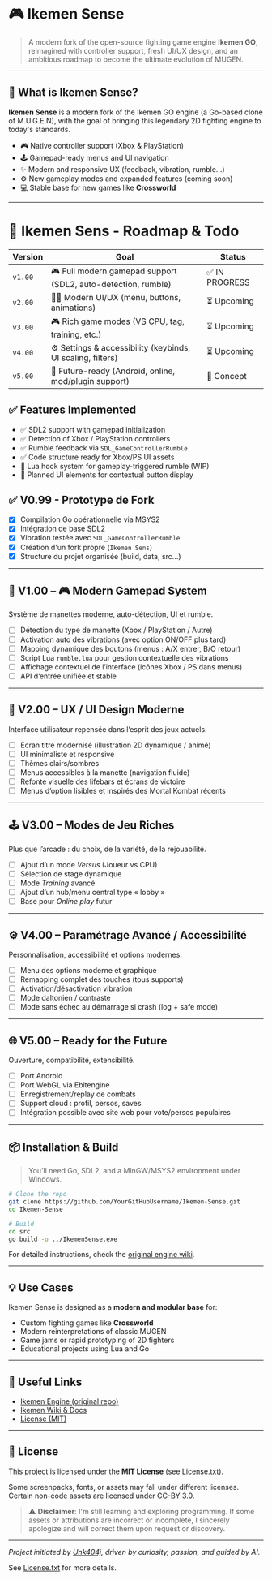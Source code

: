 # 🎮 Ikemen Sense

> A modern fork of the open-source fighting game engine **Ikemen GO**, reimagined with controller support, fresh UI/UX design, and an ambitious roadmap to become the ultimate evolution of MUGEN.

---

## 📌 What is Ikemen Sense?

**Ikemen Sense** is a modern fork of the Ikemen GO engine (a Go-based clone of M.U.G.E.N), with the goal of bringing this legendary 2D fighting engine to today's standards.

- 🎮 Native controller support (Xbox & PlayStation)
- 🕹️ Gamepad-ready menus and UI navigation
- ✨ Modern and responsive UX (feedback, vibration, rumble...)
- ⚙️ New gameplay modes and expanded features (coming soon)
- 💻 Stable base for new games like **Crossworld**

---

# 🧭 Ikemen Sens - Roadmap & Todo

| Version | Goal | Status |
|---------|------|--------|
| `v1.00` | 🎮 Full modern gamepad support (SDL2, auto-detection, rumble) | ✅ IN PROGRESS |
| `v2.00` | 🧑‍🎨 Modern UI/UX (menu, buttons, animations) | ⏳ Upcoming |
| `v3.00` | 🎮 Rich game modes (VS CPU, tag, training, etc.) | ⏳ Upcoming |
| `v4.00` | ⚙️ Settings & accessibility (keybinds, UI scaling, filters) | ⏳ Upcoming |
| `v5.00` | 🚀 Future-ready (Android, online, mod/plugin support) | 🔮 Concept |

## ✅ Features Implemented

- ✅ SDL2 support with gamepad initialization
- ✅ Detection of Xbox / PlayStation controllers
- ✅ Rumble feedback via `SDL_GameControllerRumble`
- ✅ Code structure ready for Xbox/PS UI assets
- 🧪 Lua hook system for gameplay-triggered rumble (WIP)
- 🧪 Planned UI elements for contextual button display


## ✅ V0.99 - Prototype de Fork

- [x] Compilation Go opérationnelle via MSYS2
- [x] Intégration de base SDL2
- [x] Vibration testée avec `SDL_GameControllerRumble`
- [x] Création d'un fork propre (`Ikemen Sens`)
- [x] Structure du projet organisée (build, data, src...)

---

## 🚀 V1.00 – 🎮 Modern Gamepad System

Système de manettes moderne, auto-détection, UI et rumble.

- [ ] Détection du type de manette (Xbox / PlayStation / Autre)
- [ ] Activation auto des vibrations (avec option ON/OFF plus tard)
- [ ] Mapping dynamique des boutons (menus : A/X entrer, B/O retour)
- [ ] Script Lua `rumble.lua` pour gestion contextuelle des vibrations
- [ ] Affichage contextuel de l’interface (icônes Xbox / PS dans menus)
- [ ] API d’entrée unifiée et stable

---

## 🎨 V2.00 – UX / UI Design Moderne

Interface utilisateur repensée dans l’esprit des jeux actuels.

- [ ] Écran titre modernisé (illustration 2D dynamique / animé)
- [ ] UI minimaliste et responsive
- [ ] Thèmes clairs/sombres
- [ ] Menus accessibles à la manette (navigation fluide)
- [ ] Refonte visuelle des lifebars et écrans de victoire
- [ ] Menus d’option lisibles et inspirés des Mortal Kombat récents

---

## 🕹️ V3.00 – Modes de Jeu Riches

Plus que l’arcade : du choix, de la variété, de la rejouabilité.

- [ ] Ajout d’un mode *Versus* (Joueur vs CPU)
- [ ] Sélection de stage dynamique
- [ ] Mode *Training* avancé
- [ ] Ajout d’un hub/menu central type « lobby »
- [ ] Base pour *Online play* futur

---

## ⚙️ V4.00 – Paramétrage Avancé / Accessibilité

Personnalisation, accessibilité et options modernes.

- [ ] Menu des options moderne et graphique
- [ ] Remapping complet des touches (tous supports)
- [ ] Activation/désactivation vibration
- [ ] Mode daltonien / contraste
- [ ] Mode sans échec au démarrage si crash (log + safe mode)

---

## 🌐 V5.00 – Ready for the Future

Ouverture, compatibilité, extensibilité.

- [ ] Port Android
- [ ] Port WebGL via Ebitengine
- [ ] Enregistrement/replay de combats
- [ ] Support cloud : profil, persos, saves
- [ ] Intégration possible avec site web pour vote/persos populaires

---

## 📦 Installation & Build

> You’ll need Go, SDL2, and a MinGW/MSYS2 environment under Windows.

```bash
# Clone the repo
git clone https://github.com/YourGitHubUsername/Ikemen-Sense.git
cd Ikemen-Sense

# Build
cd src
go build -o ../IkemenSense.exe
```

For detailed instructions, check the [original engine wiki](https://github.com/ikemen-engine/Ikemen-GO/wiki).

---

## 💡 Use Cases

Ikemen Sense is designed as a **modern and modular base** for:

- Custom fighting games like **Crossworld**
- Modern reinterpretations of classic MUGEN
- Game jams or rapid prototyping of 2D fighters
- Educational projects using Lua and Go

---

## 🔗 Useful Links

- [Ikemen Engine (original repo)](https://github.com/ikemen-engine/Ikemen-GO)
- [Ikemen Wiki & Docs](https://github.com/ikemen-engine/Ikemen-GO/wiki)
- [License (MIT)](./License.txt)

---

## 📜 License

This project is licensed under the **MIT License** (see [License.txt](./License.txt)).

Some screenpacks, fonts, or assets may fall under different licenses.  Certain non-code assets are licensed under CC-BY 3.0.

> ⚠️ **Disclaimer**: I'm still learning and exploring programming. If some assets or attributions are incorrect or incomplete, I sincerely apologize and will correct them upon request or discovery.

---

*Project initiated by [Unk404j](https://github.com/Unk404j), driven by curiosity, passion, and guided by AI.*

See [License.txt](License.txt) for more details.

